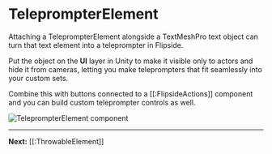 # TeleprompterElement

Attaching a TeleprompterElement alongside a TextMeshPro text object can turn that text element into a teleprompter in Flipside.

Put the object on the **UI** layer in Unity to make it visible only to actors and hide it from cameras, letting you make teleprompters that fit seamlessly into your custom sets.

Combine this with buttons connected to a [[:FlipsideActions]] component and you can build custom teleprompter controls as well.

![TeleprompterElement component](https://www.flipsidexr.com/files/docs/screenshots/teleprompter-element.png)

---

**Next:** [[:ThrowableElement]]
